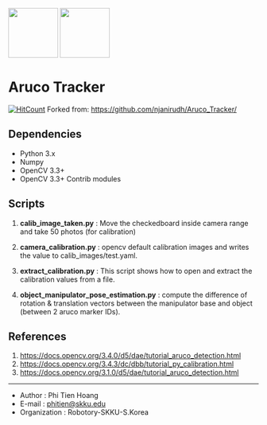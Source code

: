 <img src="https://docs.opencv.org/3.1.0/markers.jpg" height="100">          <img src="https://upload.wikimedia.org/wikipedia/commons/5/53/OpenCV_Logo_with_text.png" height="100">

# Aruco Tracker
[![HitCount](http://hits.dwyl.io/njanirudh/Aruco_Tracker.svg)](http://hits.dwyl.io/njanirudh/Aruco_Tracker)
Forked from:
https://github.com/njanirudh/Aruco_Tracker/

## Dependencies
* Python 3.x
* Numpy
* OpenCV 3.3+ 
* OpenCV 3.3+ Contrib modules

## Scripts
1. **calib_image_taken.py** : Move the checkedboard inside camera range and take 50 photos (for calibration)

2. **camera_calibration.py** : opencv default calibration images and writes the value to calib_images/test.yaml.

3. **extract_calibration.py**  : This script shows how to open and extract the calibration values from a file.

4. **object_manipulator_pose_estimation.py**  : compute the difference of rotation & translation vectors between the manipulator base and object (between 2 aruco marker IDs).


## References
1. https://docs.opencv.org/3.4.0/d5/dae/tutorial_aruco_detection.html
2. https://docs.opencv.org/3.4.3/dc/dbb/tutorial_py_calibration.html
3. https://docs.opencv.org/3.1.0/d5/dae/tutorial_aruco_detection.html

--------------------------------------------------------------
- Author        : Phi Tien Hoang
- E-mail        : phitien@skku.edu
- Organization  : Robotory-SKKU-S.Korea


 
 
 
 

